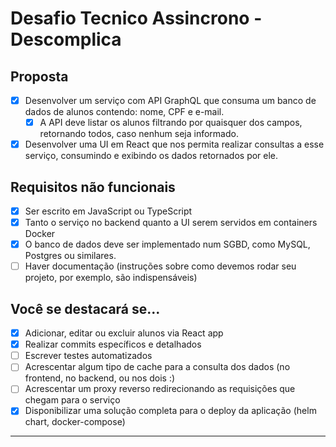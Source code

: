# Desafio Tecnico Assincrono  -  Descomplica

## Proposta
- [x] Desenvolver um serviço com API GraphQL que consuma um banco de dados de
alunos contendo: nome, CPF e e-mail.
  - [x] A API deve listar os alunos filtrando por quaisquer dos campos, retornando
todos, caso nenhum seja informado.

- [x] Desenvolver uma UI em React que nos permita realizar consultas a esse serviço,
consumindo e exibindo os dados retornados por ele.

## Requisitos não funcionais
- [x] Ser escrito em JavaScript ou TypeScript
- [x] Tanto o serviço no backend quanto a UI serem servidos em containers Docker
- [x] O banco de dados deve ser implementado num SGBD, como MySQL, Postgres ou
similares.
- [ ] Haver documentação (instruções sobre como devemos rodar seu projeto, por
exemplo, são indispensáveis)

## Você se destacará se...
- [x] Adicionar, editar ou excluir alunos via React app
- [x] Realizar commits específicos e detalhados
- [ ] Escrever testes automatizados
- [ ] Acrescentar algum tipo de cache para a consulta dos dados (no frontend, no
backend, ou nos dois :)
- [ ] Acrescentar um proxy reverso redirecionando as requisições que chegam para o
serviço
- [x] Disponibilizar uma solução completa para o deploy da aplicação (helm chart,
docker-compose)

-----


